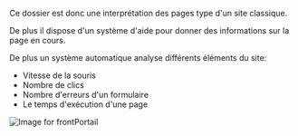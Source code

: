 Ce dossier est donc une interprétation des pages type d'un site classique.

De plus il dispose d'un système d'aide pour donner des informations sur la page en cours.

De plus un système automatique analyse différents éléments du site:

- Vitesse de la souris
- Nombre de clics
- Nombre d'erreurs d'un formulaire
- Le temps d'exécution d'une page

![Image for frontPortail](https://github.com/Bananes/PoleEmploi/tree/master/images/frontPortail.png)